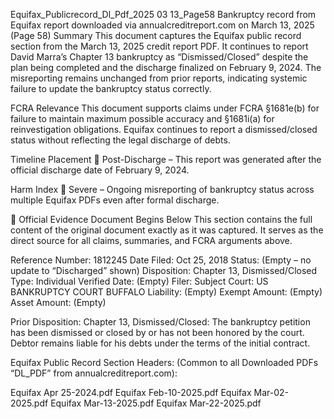Equifax_Publicrecord_Dl_Pdf_2025 03 13_Page58
Bankruptcy record from Equifax report downloaded via annualcreditreport.com on March 13, 2025 (Page 58)
Summary
This document captures the Equifax public record section from the March 13, 2025 credit report PDF. It continues to report David Marra’s Chapter 13 bankruptcy as “Dismissed/Closed” despite the plan being completed and the discharge finalized on February 9, 2024. The misreporting remains unchanged from prior reports, indicating systemic failure to update the bankruptcy status correctly.

FCRA Relevance
This document supports claims under FCRA §1681e(b) for failure to maintain maximum possible accuracy and §1681i(a) for reinvestigation obligations. Equifax continues to report a dismissed/closed status without reflecting the legal discharge of debts.

Timeline Placement
🔴 Post-Discharge – This report was generated after the official discharge date of February 9, 2024.

Harm Index
🔴 Severe – Ongoing misreporting of bankruptcy status across multiple Equifax PDFs even after formal discharge.

📄 Official Evidence Document Begins Below
This section contains the full content of the original document exactly as it was captured. It serves as the direct source for all claims, summaries, and FCRA arguments above.

Reference Number: 1812245
Date Filed: Oct 25, 2018
Status: (Empty – no update to “Discharged” shown)
Disposition: Chapter 13, Dismissed/Closed
Type: Individual
Verified Date: (Empty)
Filer: Subject
Court: US BANKRUPTCY COURT BUFFALO
Liability: (Empty)
Exempt Amount: (Empty)
Asset Amount: (Empty)

Prior Disposition:
Chapter 13, Dismissed/Closed: The bankruptcy petition has been dismissed or closed by or has not been honored by the court. Debtor remains liable for his debts under the terms of the initial contract.

Equifax Public Record Section Headers:
(Common to all Downloaded PDFs “DL_PDF” from annualcreditreport.com):

Equifax Apr 25-2024.pdf
Equifax Feb-10-2025.pdf
Equifax Mar-02-2025.pdf
Equifax Mar-13-2025.pdf
Equifax Mar-22-2025.pdf